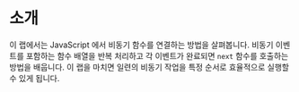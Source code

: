 # 소개

이 랩에서는 JavaScript 에서 비동기 함수를 연결하는 방법을 살펴봅니다. 비동기 이벤트를 포함하는 함수 배열을 반복 처리하고 각 이벤트가 완료되면 `next` 함수를 호출하는 방법을 배웁니다. 이 랩을 마치면 일련의 비동기 작업을 특정 순서로 효율적으로 실행할 수 있게 됩니다.
